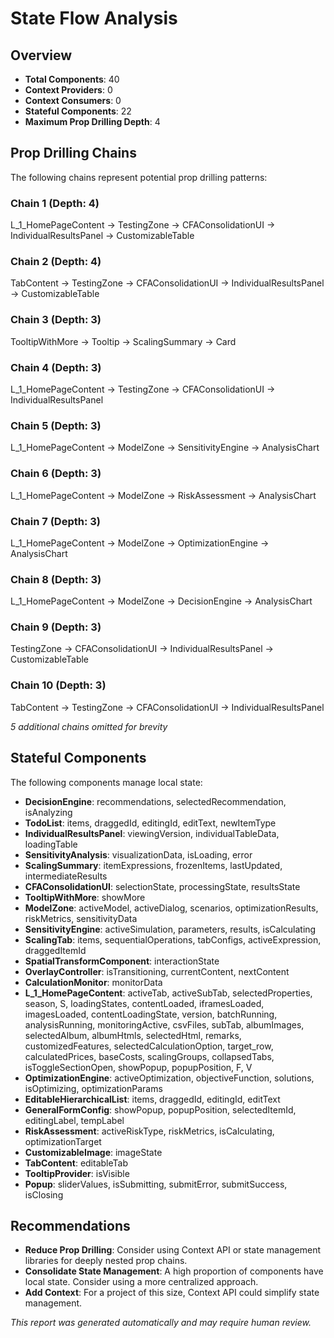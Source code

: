 # State Flow Analysis

## Overview

- **Total Components**: 40
- **Context Providers**: 0
- **Context Consumers**: 0
- **Stateful Components**: 22
- **Maximum Prop Drilling Depth**: 4

## Prop Drilling Chains

The following chains represent potential prop drilling patterns:

### Chain 1 (Depth: 4)

L_1_HomePageContent → TestingZone → CFAConsolidationUI → IndividualResultsPanel → CustomizableTable

### Chain 2 (Depth: 4)

TabContent → TestingZone → CFAConsolidationUI → IndividualResultsPanel → CustomizableTable

### Chain 3 (Depth: 3)

TooltipWithMore → Tooltip → ScalingSummary → Card

### Chain 4 (Depth: 3)

L_1_HomePageContent → TestingZone → CFAConsolidationUI → IndividualResultsPanel

### Chain 5 (Depth: 3)

L_1_HomePageContent → ModelZone → SensitivityEngine → AnalysisChart

### Chain 6 (Depth: 3)

L_1_HomePageContent → ModelZone → RiskAssessment → AnalysisChart

### Chain 7 (Depth: 3)

L_1_HomePageContent → ModelZone → OptimizationEngine → AnalysisChart

### Chain 8 (Depth: 3)

L_1_HomePageContent → ModelZone → DecisionEngine → AnalysisChart

### Chain 9 (Depth: 3)

TestingZone → CFAConsolidationUI → IndividualResultsPanel → CustomizableTable

### Chain 10 (Depth: 3)

TabContent → TestingZone → CFAConsolidationUI → IndividualResultsPanel

*5 additional chains omitted for brevity*

## Stateful Components

The following components manage local state:

- **DecisionEngine**: recommendations, selectedRecommendation, isAnalyzing
- **TodoList**: items, draggedId, editingId, editText, newItemType
- **IndividualResultsPanel**: viewingVersion, individualTableData, loadingTable
- **SensitivityAnalysis**: visualizationData, isLoading, error
- **ScalingSummary**: itemExpressions, frozenItems, lastUpdated, intermediateResults
- **CFAConsolidationUI**: selectionState, processingState, resultsState
- **TooltipWithMore**: showMore
- **ModelZone**: activeModel, activeDialog, scenarios, optimizationResults, riskMetrics, sensitivityData
- **SensitivityEngine**: activeSimulation, parameters, results, isCalculating
- **ScalingTab**: items, sequentialOperations, tabConfigs, activeExpression, draggedItemId
- **SpatialTransformComponent**: interactionState
- **OverlayController**: isTransitioning, currentContent, nextContent
- **CalculationMonitor**: monitorData
- **L_1_HomePageContent**: activeTab, activeSubTab, selectedProperties, season, S, loadingStates, contentLoaded, iframesLoaded, imagesLoaded, contentLoadingState, version, batchRunning, analysisRunning, monitoringActive, csvFiles, subTab, albumImages, selectedAlbum, albumHtmls, selectedHtml, remarks, customizedFeatures, selectedCalculationOption, target_row, calculatedPrices, baseCosts, scalingGroups, collapsedTabs, isToggleSectionOpen, showPopup, popupPosition, F, V
- **OptimizationEngine**: activeOptimization, objectiveFunction, solutions, isOptimizing, optimizationParams
- **EditableHierarchicalList**: items, draggedId, editingId, editText
- **GeneralFormConfig**: showPopup, popupPosition, selectedItemId, editingLabel, tempLabel
- **RiskAssessment**: activeRiskType, riskMetrics, isCalculating, optimizationTarget
- **CustomizableImage**: imageState
- **TabContent**: editableTab
- **TooltipProvider**: isVisible
- **Popup**: sliderValues, isSubmitting, submitError, submitSuccess, isClosing

## Recommendations

- **Reduce Prop Drilling**: Consider using Context API or state management libraries for deeply nested prop chains.
- **Consolidate State Management**: A high proportion of components have local state. Consider using a more centralized approach.
- **Add Context**: For a project of this size, Context API could simplify state management.

*This report was generated automatically and may require human review.*
